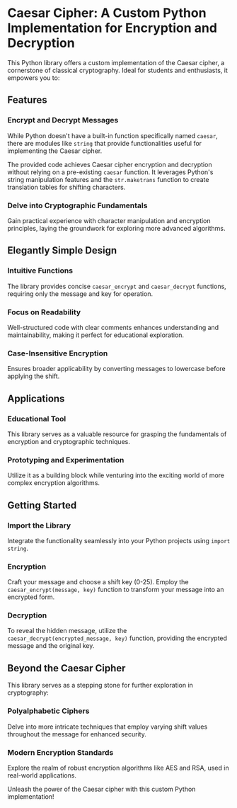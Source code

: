 # Caesar Cipher: A Custom Python Implementation for Encryption and Decryption

This Python library offers a custom implementation of the Caesar cipher, a cornerstone of classical cryptography. Ideal for students and enthusiasts, it empowers you to:

## Features

### Encrypt and Decrypt Messages
While Python doesn't have a built-in function specifically named `caesar`, there are modules like `string` that provide functionalities useful for implementing the Caesar cipher.

The provided code achieves Caesar cipher encryption and decryption without relying on a pre-existing `caesar` function. It leverages Python's string manipulation features and the `str.maketrans` function to create translation tables for shifting characters.

### Delve into Cryptographic Fundamentals
Gain practical experience with character manipulation and encryption principles, laying the groundwork for exploring more advanced algorithms.

## Elegantly Simple Design

### Intuitive Functions
The library provides concise `caesar_encrypt` and `caesar_decrypt` functions, requiring only the message and key for operation.

### Focus on Readability
Well-structured code with clear comments enhances understanding and maintainability, making it perfect for educational exploration.

### Case-Insensitive Encryption
Ensures broader applicability by converting messages to lowercase before applying the shift.

## Applications

### Educational Tool
This library serves as a valuable resource for grasping the fundamentals of encryption and cryptographic techniques.

### Prototyping and Experimentation
Utilize it as a building block while venturing into the exciting world of more complex encryption algorithms.

## Getting Started

### Import the Library
Integrate the functionality seamlessly into your Python projects using `import string`.

### Encryption
Craft your message and choose a shift key (0-25). Employ the `caesar_encrypt(message, key)` function to transform your message into an encrypted form.

### Decryption
To reveal the hidden message, utilize the `caesar_decrypt(encrypted_message, key)` function, providing the encrypted message and the original key.

## Beyond the Caesar Cipher

This library serves as a stepping stone for further exploration in cryptography:

### Polyalphabetic Ciphers
Delve into more intricate techniques that employ varying shift values throughout the message for enhanced security.

### Modern Encryption Standards
Explore the realm of robust encryption algorithms like AES and RSA, used in real-world applications.

Unleash the power of the Caesar cipher with this custom Python implementation!
